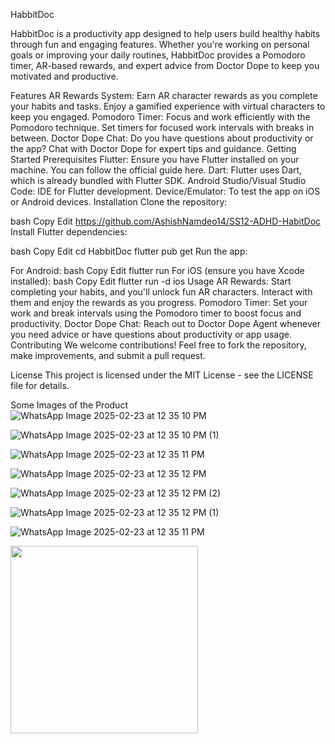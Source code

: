 HabbitDoc

HabbitDoc is a productivity app designed to help users build healthy habits through fun and engaging features. Whether you're working on personal goals or improving your daily routines, HabbitDoc provides a Pomodoro timer, AR-based rewards, and expert advice from Doctor Dope to keep you motivated and productive.

Features
AR Rewards System: Earn AR character rewards as you complete your habits and tasks. Enjoy a gamified experience with virtual characters to keep you engaged.
Pomodoro Timer: Focus and work efficiently with the Pomodoro technique. Set timers for focused work intervals with breaks in between.
Doctor Dope Chat: Do you have questions about productivity or the app? Chat with Doctor Dope for expert tips and guidance.
Getting Started
Prerequisites
Flutter: Ensure you have Flutter installed on your machine. You can follow the official guide here.
Dart: Flutter uses Dart, which is already bundled with Flutter SDK.
Android Studio/Visual Studio Code: IDE for Flutter development.
Device/Emulator: To test the app on iOS or Android devices.
Installation
Clone the repository:

bash
Copy
Edit
https://github.com/AshishNamdeo14/SS12-ADHD-HabitDoc
Install Flutter dependencies:

bash
Copy
Edit
cd HabbitDoc
flutter pub get
Run the app:

For Android:
bash
Copy
Edit
flutter run
For iOS (ensure you have Xcode installed):
bash
Copy
Edit
flutter run -d ios
Usage
AR Rewards: Start completing your habits, and you'll unlock fun AR characters. Interact with them and enjoy the rewards as you progress.
Pomodoro Timer: Set your work and break intervals using the Pomodoro timer to boost focus and productivity.
Doctor Dope Chat: Reach out to Doctor Dope Agent whenever you need advice or have questions about productivity or app usage.
Contributing
We welcome contributions! Feel free to fork the repository, make improvements, and submit a pull request.

License
This project is licensed under the MIT License - see the LICENSE file for details.

Some Images of the Product
![WhatsApp Image 2025-02-23 at 12 35 10 PM](https://github.com/user-attachments/assets/7dffbf4b-3261-4c41-a83a-99991662cda0)

![WhatsApp Image 2025-02-23 at 12 35 10 PM (1)](https://github.com/user-attachments/assets/863f3a52-a433-4905-b1b3-02c5c7760c6c)

![WhatsApp Image 2025-02-23 at 12 35 11 PM](https://github.com/user-attachments/assets/3e719c87-5e7f-40db-99a7-cf6ef9bf2966)

![WhatsApp Image 2025-02-23 at 12 35 12 PM](https://github.com/user-attachments/assets/46e523d4-1246-4542-9c75-174358ff98b2)

![WhatsApp Image 2025-02-23 at 12 35 12 PM (2)](https://github.com/user-attachments/assets/4c6265e7-4048-4391-925a-6c3ca38b88ae)

![WhatsApp Image 2025-02-23 at 12 35 12 PM (1)](https://github.com/user-attachments/assets/0e55eaf3-ade0-43a2-af1a-ba0e635b0f1b)

![WhatsApp Image 2025-02-23 at 12 35 11 PM](https://github.com/user-attachments/assets/b2b9fce0-d4e8-46dd-9f3f-3f784bca0947)

<img src="https://github.com/user-attachments/assets/7dffbf4b-3261-4c41-a83a-99991662cda0" width="300"/>








